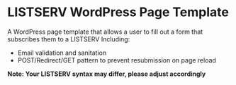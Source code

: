 # LISTSERV WordPress Page Template
A WordPress page template that allows a user to fill out a form that subscribes them to a LISTSERV
Including:
- Email validation and sanitation
- POST/Redirect/GET pattern to prevent resubmission on page reload

**Note: Your LISTSERV syntax may differ, please adjust accordingly** 
